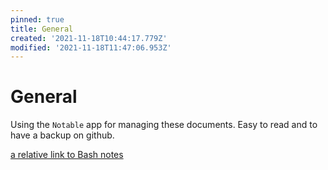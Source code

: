 ```yaml
---
pinned: true
title: General
created: '2021-11-18T10:44:17.779Z'
modified: '2021-11-18T11:47:06.953Z'
---
```


# General

Using the `Notable` app for managing these documents. Easy to read and to have a backup on github.

[a relative link to Bash notes](Bash.md)
